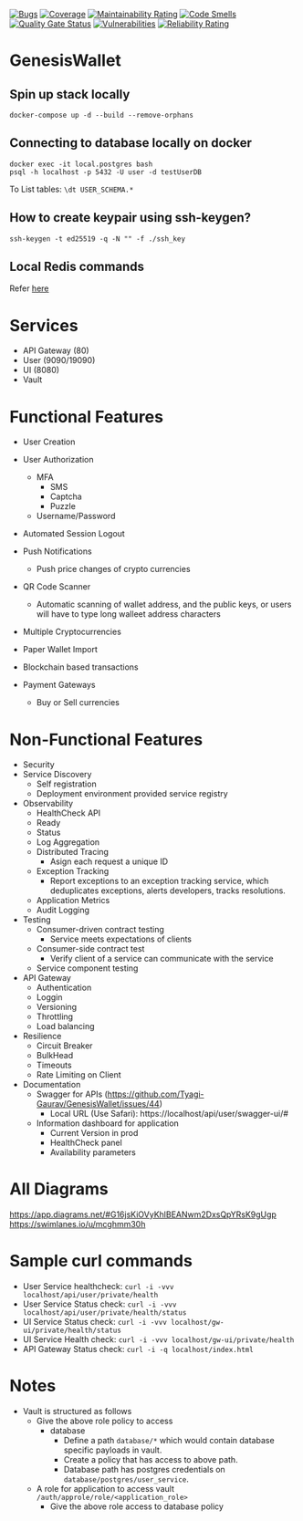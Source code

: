 [![Bugs](https://sonarcloud.io/api/project_badges/measure?project=Tyagi-Gaurav_GenesisWallet&metric=bugs)](https://sonarcloud.io/summary/new_code?id=Tyagi-Gaurav_GenesisWallet)
[![Coverage](https://sonarcloud.io/api/project_badges/measure?project=Tyagi-Gaurav_GenesisWallet&metric=coverage)](https://sonarcloud.io/summary/new_code?id=Tyagi-Gaurav_GenesisWallet)
[![Maintainability Rating](https://sonarcloud.io/api/project_badges/measure?project=Tyagi-Gaurav_GenesisWallet&metric=sqale_rating)](https://sonarcloud.io/summary/new_code?id=Tyagi-Gaurav_GenesisWallet)
[![Code Smells](https://sonarcloud.io/api/project_badges/measure?project=Tyagi-Gaurav_GenesisWallet&metric=code_smells)](https://sonarcloud.io/summary/new_code?id=Tyagi-Gaurav_GenesisWallet)
[![Quality Gate Status](https://sonarcloud.io/api/project_badges/measure?project=Tyagi-Gaurav_GenesisWallet&metric=alert_status)](https://sonarcloud.io/summary/new_code?id=Tyagi-Gaurav_GenesisWallet)
[![Vulnerabilities](https://sonarcloud.io/api/project_badges/measure?project=Tyagi-Gaurav_GenesisWallet&metric=vulnerabilities)](https://sonarcloud.io/summary/new_code?id=Tyagi-Gaurav_GenesisWallet)
[![Reliability Rating](https://sonarcloud.io/api/project_badges/measure?project=Tyagi-Gaurav_GenesisWallet&metric=reliability_rating)](https://sonarcloud.io/summary/new_code?id=Tyagi-Gaurav_GenesisWallet)

# GenesisWallet

## Spin up stack locally
`docker-compose up -d --build --remove-orphans`

## Connecting to database locally on docker
```
docker exec -it local.postgres bash
psql -h localhost -p 5432 -U user -d testUserDB
```
To List tables: `\dt USER_SCHEMA.*`

## How to create keypair using ssh-keygen?
```
ssh-keygen -t ed25519 -q -N "" -f ./ssh_key
```

## Local Redis commands
Refer [here](./Redis.md)

# Services
* API Gateway (80)
* User (9090/19090)
* UI (8080)
* Vault

# Functional Features
* User Creation
* User Authorization
    * MFA
        * SMS
        * Captcha
        * Puzzle
    * Username/Password
* Automated Session Logout

* Push Notifications
    * Push price changes of crypto currencies

* QR Code Scanner 
    * Automatic scanning of wallet address, and the public keys, or users will have to type long walleet address characters

* Multiple Cryptocurrencies
* Paper Wallet Import
* Blockchain based transactions
* Payment Gateways
    * Buy or Sell currencies

# Non-Functional Features
* Security
* Service Discovery
    * Self registration
    * Deployment environment provided service registry
* Observability
    * HealthCheck API
    * Ready
    * Status
    * Log Aggregation
    * Distributed Tracing
        * Asign each request a unique ID
    * Exception Tracking
        * Report exceptions to an exception tracking service, which deduplicates exceptions, alerts developers, tracks resolutions.
    * Application Metrics 
    * Audit Logging
* Testing
    * Consumer-driven contract testing
        * Service meets expectations of clients
    * Consumer-side contract test
        * Verify client of a service can communicate with the service
    * Service component testing
* API Gateway
    * Authentication
    * Loggin
    * Versioning
    * Throttling
    * Load balancing
* Resilience
    * Circuit Breaker
    * BulkHead
    * Timeouts
    * Rate Limiting on Client
* Documentation
  * Swagger for APIs (https://github.com/Tyagi-Gaurav/GenesisWallet/issues/44)
    * Local URL (Use Safari): https://localhost/api/user/swagger-ui/# 
  * Information dashboard for application
    * Current Version in prod
    * HealthCheck panel
    * Availability parameters 

# All Diagrams
https://app.diagrams.net/#G16jsKiOVyKhlBEANwm2DxsQpYRsK9gUgp
https://swimlanes.io/u/mcghmm30h

# Sample curl commands
* User Service healthcheck: `curl -i -vvv localhost/api/user/private/health`
* User Service Status check: `curl -i -vvv localhost/api/user/private/health/status`
* UI Service Status check: `curl -i -vvv localhost/gw-ui/private/health/status`
* UI Service Health check: `curl -i -vvv localhost/gw-ui/private/health`
* API Gateway Status check: `curl -i -q localhost/index.html`

# Notes
* Vault is structured as follows
  * Give the above role policy to access 
    * database
      * Define a path `database/*` which would contain database specific payloads in vault.
      * Create a policy that has access to above path.
      * Database path has postgres credentials on `database/postgres/user_service`.
  * A role for application to access vault `/auth/approle/role/<application_role>`
    * Give the above role access to database policy